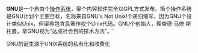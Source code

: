 **GNU**是一个自由个[操作系统](https://wuu.wikipedia.org/wiki/%E6%93%8D%E4%BD%9C%E7%B3%BB%E7%BB%9F "操作系统")，渠个内容软件完全以GPL方式发布。箇个操作系统是GNU计划个主要目标，名称来自GNU's Not Unix!个递归缩写，因为GNU个设计类似Unix，但渠弗包含具著作权个Unix代码。GNU个创始人，理查德·马修·斯托曼，拿GNU视为“达成社会目的技术方法”。'

GNU的诞生源于UNIX系统的私有化和收费化